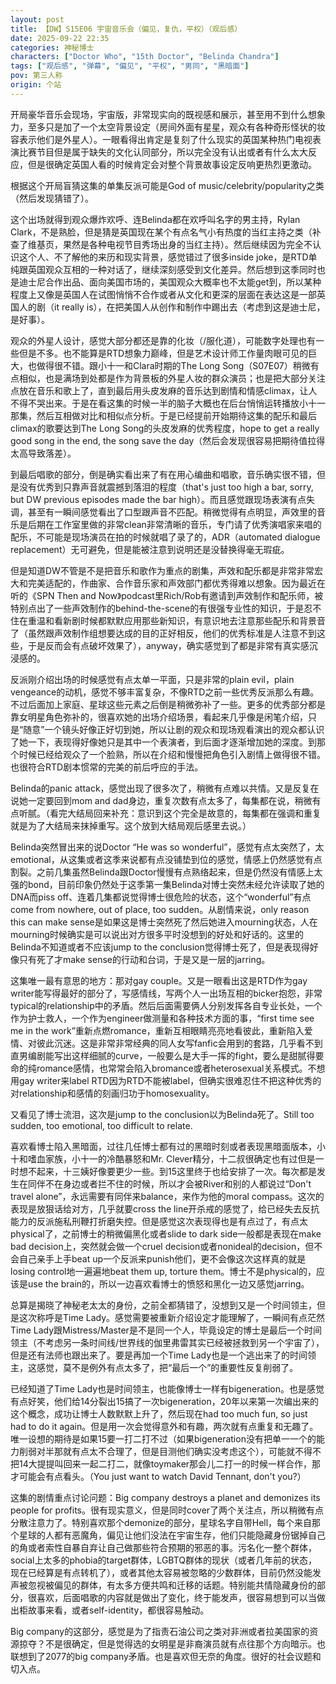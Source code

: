 ```yaml
---
layout: post
title: 【DW】S15E06 宇宙音乐会（偏见，复仇，平权）（观后感）
date: 2025-09-22 22:35
categories: 神秘博士
characters: ["Doctor Who", "15th Doctor", "Belinda Chandra"]
tags: ["观后感", "弹幕", "偏见", "平权", "男同", "黑暗面"]
pov: 第三人称
origin: 个站
---
```


开局豪华音乐会现场，宇宙版，非常现实向的既视感和展示，甚至用不到什么想象力，至多只是加了一个太空背景设定（房间外面有星星，观众有各种奇形怪状的妆容表示他们是外星人）。一眼看得出肯定是复刻了什么现实的英国某种热门电视表演比赛节目但是属于缺失的文化认同部分，所以完全没有认出或者有什么太大反应，但是很确定英国人看的时候肯定会对整个背景故事设定反响更热烈更激动。

根据这个开局盲猜这集的单集反派可能是God of music/celebrity/popularity之类（然后发现猜错了）。

这个出场就得到观众爆炸欢呼、连Belinda都在欢呼叫名字的男主持，Rylan Clark，不是熟脸，但是猜是英国现在某个有点名气小有热度的当红主持之类（补查了维基页，果然是各种电视节目秀场出身的当红主持）。然后继续因为完全不认识这个人、不了解他的来历和现实背景，感觉错过了很多inside joke，是RTD单纯跟英国观众互相的一种对话了，继续深刻感受到文化差异。然后想到这季同时也是迪士尼合作出品、面向美国市场的，美国观众大概率也不太能get到，所以某种程度上又像是英国人在试图悄悄不合作或者从文化和更深的层面在表达这是一部英国人的剧（it really is），在把美国人从创作和制作中踢出去（考虑到这是迪士尼，是好事）。

观众的外星人设计，感觉大部分都还是靠的化妆（/服化道），可能数字处理也有一些但是不多。也不能算是RTD想象力巅峰，但是艺术设计师工作量肉眼可见的巨大，也做得很不错。跟小十一和Clara时期的The Long Song（S07E07）稍微有点相似，也是满场到处都是作为背景板的外星人妆的群众演员；也是把大部分关注点放在音乐和歌上了，直到最后用头皮发麻的音乐达到剧情和情感climax，让人不得不哭出来。于是在看这集的时候一半的脑子大概也在后台悄悄运转播放小十一那集，然后互相做对比和相似点分析。于是已经提前开始期待这集的配乐和最后climax的歌要达到The Long Song的头皮发麻的优秀程度，hope to get a really good song in the end, the song save the day（然后会发现很容易把期待值拉得太高导致落差）。

到最后唱歌的部分，倒是确实看出来了有在用心编曲和唱歌，音乐确实很不错，但是没有优秀到只靠声音就震撼到落泪的程度（that's just too high a bar, sorry, but DW previous episodes made the bar high）。而且感觉跟现场表演有点失调，甚至有一瞬间感觉看出了口型跟声音不匹配。稍微觉得有点明显，声效里的音乐是后期在工作室里做的非常clean非常清晰的音乐，专门请了优秀演唱家来唱的配乐，不可能是现场演员在拍的时候就唱了录了的，ADR（automated dialogue replacement）无可避免，但是能被注意到说明还是没替换得毫无瑕疵。

但是知道DW不管是不是把音乐和歌作为重点的剧集，声效和配乐都是非常非常宏大和完美适配的，作曲家、合作音乐家和声效部门都优秀得难以想象。因为最近在听的《SPN Then and Now》podcast里Rich/Rob有邀请到声效制作和配乐师，被特别点出了一些声效制作的behind-the-scene的有很强专业性的知识，于是忍不住在重温和看新剧时候都默默应用那些新知识，有意识地去注意那些配乐和背景音了（虽然跟声效制作组想要达成的目的正好相反，他们的优秀标准是人注意不到这些，于是反而会有点破坏效果了），anyway，确实感觉到了都是非常有真实感沉浸感的。

反派刚介绍出场的时候感觉有点太单一平面，只是非常的plain evil，plain vengeance的动机，感觉不够丰富复杂，不像RTD之前一些优秀反派那么有趣。不过后面加上家庭、星球这些元素之后倒是稍微弥补了一些。更多的优秀部分都是靠女明星角色弥补的，很喜欢她的出场介绍场景，看起来几乎像是闲笔介绍，只是“随意”一个镜头好像正好切到她，所以让剧的观众和现场观看演出的观众都认识了她一下，表现得好像她只是其中一个表演者，到后面才逐渐增加她的深度。到那个时候已经给观众了一个脸熟，所以在介绍和慢慢把角色引入剧情上做得很不错。也很符合RTD剧本惯常的完美的前后呼应的手法。

Belinda的panic attack，感觉出现了很多次了，稍微有点难以共情。又是反复在说她一定要回到mom and dad身边，重复次数有点太多了，每集都在说，稍微有点听腻。（看完大结局回来补充：意识到这个完全是故意的，每集都在强调和重复就是为了大结局来抹掉重写。这个放到大结局观后感里去说。）

Belinda突然冒出来的说Doctor “He was so wonderful”，感觉有点太突然了，太emotional，从这集或者这季来说都有点没铺垫到位的感觉，情感上仍然感觉有点割裂。之前几集虽然Belinda跟Doctor慢慢有点熟络起来，但是仍然没有情感上太强的bond，目前印象仍然处于这季第一集Belinda对博士突然未经允许读取了她的DNA而piss off、连着几集都说觉得博士很危险的状态，这个“wonderful”有点come from nowhere, out of place, too sudden。从剧情来说，only reason this can make sense是如果这是博士突然死了然后她进入mourning状态，人在mourning时候确实是可以说出对方很多平时没想到的好处和好话的。这里的Belinda不知道或者不应该jump to the conclusion觉得博士死了，但是表现得好像只有死了才make sense的行动和台词，于是又是一层的jarring。

这集唯一最有意思的地方：那对gay couple。又是一眼看出这是RTD作为gay writer能写得最好的部分了，写感情线，写两个人一出场互相的bicker抱怨，非常typical的relationship中的矛盾。然后后面需要俩人分别发挥各自专业长处，一个作为护士救人，一个作为engineer做测量和各种技术方面的事，“first time see me in the work”重新点燃romance，重新互相眼睛亮亮地看彼此，重新陷入爱情、对彼此沉迷。这是非常非常经典的同人女写fanfic会用到的套路，几乎看不到直男编剧能写出这样细腻的curve，一般要么是大手一挥的fight，要么是甜腻得要命的纯romance感情，也常常会陷入bromance或者heterosexual关系模式。不想用gay writer来label RTD因为RTD不能被label，但确实很难忍住不把这种优秀的对relationship和感情的刻画归功于homosexuality。

又看见了博士流泪，这次是jump to the conclusion以为Belinda死了。Still too sudden, too emotional, too difficult to relate.

喜欢看博士陷入黑暗面，过往几任博士都有过的黑暗时刻或者表现黑暗面版本，小十和嗜血家族，小十一的冷酷暴怒和Mr. Clever精分，十二叔很确定也有过但是一时想不起来，十三姨好像要更少一些。到15这里终于也给安排了一次。每次都是发生在同伴不在身边或者拦不住的时候，所以才会被River和别的人都说过“Don't travel alone”，永远需要有同伴来balance，来作为他的moral compass。这次的表现是放狠话给对方，几乎就要cross the line开杀戒的感觉了，给已经失去反抗能力的反派施私刑鞭打折磨失控。但是感觉这次表现得也是有点过了，有点太physical了，之前博士的稍微偏黑化或者slide to dark side一般都是表现在make bad decision上，突然就会做一个cruel decision或者nonideal的decision，但不会自己亲手上手beat up一个反派来punish他们，更不会像这次这样真的就是losing control地一遍遍地beat them up, torture them。博士不是physical的，应该是use the brain的，所以一边喜欢看博士的愤怒和黑化一边又感觉jarring。

总算是揭晓了神秘老太太的身份，之前全都猜错了，没想到又是一个时间领主，但是这次称呼是Time Lady。感觉需要被重新介绍设定才能理解了，一瞬间有点茫然Time Lady跟Mistress/Master是不是同一个人，毕竟设定的博士是最后一个时间领主（不考虑另一条时间线/世界线的伽里弗雷其实已经被拯救到另一个宇宙了），但是还有法师也跟出来了。要是再加一个Time Lady也是一个逃出来了的时间领主，这感觉，莫不是例外有点太多了，把“最后一个”的重要性反复削弱了。

已经知道了Time Lady也是时间领主，也能像博士一样有bigeneration。也是感觉有点好笑，他们给14分裂出15搞了一次bigeneration，20年以来第一次编出来的这个概念，成功让博士人数默默上升了，然后现在had too much fun, so just had to do it again。但是用一次会觉得意外和有趣，两次就有点重复和无趣了。唯一设想的期待是如果15要一打二打不过（如果bigeneration没有把单一一个的能力削弱对半那就有点太不合理了，但是目测他们确实没考虑这个），可能就不得不把14大提提叫回来一起二打二，就像toymaker那会儿二打一的时候一样合作，那才可能会有点看头。（You just want to watch David Tennant, don't you?）

这集的剧情重点讨论问题：Big company destroys a planet and demonizes its people for profits。很有现实意义，但是同时cover了两个关注点，所以稍微有点分散注意力了。特别喜欢那个demonize的部分，星球名字自带Hell，每个来自那个星球的人都有恶魔角，偏见让他们没法在宇宙生存，他们只能隐藏身份锯掉自己的角或者索性自暴自弃让自己做那些符合预期的邪恶的事。污名化一整个群体，social上太多的phobia的target群体，LGBTQ群体的现状（或者几年前的状态，现在已经算是有点转机了），或者其他太容易被忽略的少数群体，目前仍然没能发声被忽视被偏见的群体，有太多方便共鸣和迁移的话题。特别能共情隐藏身份的部分，很喜欢，后面唱歌的内容就是做出了变化，终于能发声，很容易想到可以当做出柜故事来看，或者self-identity，都很容易触动。

Big company的这部分，感觉是为了指责石油公司之类对非洲或者拉美国家的资源掠夺？不是很确定，但是觉得选的女明星是非裔演员就有点往那个方向暗示。也联想到了2077的big company矛盾。也是喜欢但无奈的角度。很好的社会议题和切入点。
